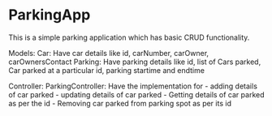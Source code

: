 # ParkingApp
This is a simple parking application which has basic CRUD functionality.

 Models:
   Car: Have car details like id, carNumber, carOwner, carOwnersContact
   Parking: Have parking details like id, list of Cars parked, Car parked at a particular id, parking startime and endtime

 Controller:
  ParkingController: Have the implementation for
    - adding details of car parked
    - updating details of car parked
    - Getting details of car parked as per the id
    - Removing car parked from parking spot as per its id
